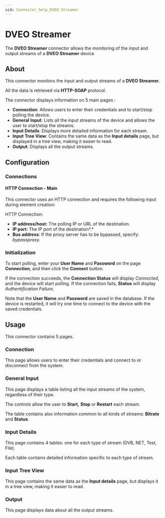 ```yaml
---
uid: Connector_help_DVEO_Streamer
---
```


# DVEO Streamer

The **DVEO Streamer** connector allows the monitoring of the input and output streams of a **DVEO Streamer** device

## About

This connector monitors the input and output streams of a **DVEO Streamer**.

All the data is retrieved via **HTTP-SOAP** protocol.

The connector displays information on 5 main pages :

- **Connection**: Allows users to enter their credentials and to start/stop polling the device.
- **General** **Input**: Lists all the input streams of the device and allows the user to start/stop the streams.
- **Input Details**: Displays more detailed information for each stream.
- **Input** **Tree View**: Contains the same data as the **Input details** page, but displayed in a tree view, making it easier to read.
- **Output**: Displays all the output streams.

## Configuration

### Connections

#### HTTP Connection - Main

This connector uses an HTTP connection and requires the following input during element creation:

HTTP Connection:

- **IP address/host:** The polling IP or URL of the destination.
- **IP port**: The IP port of the destination*.*
- **Bus address**: If the proxy server has to be bypassed, specify: *bypassproxy.*

### Initialization

To start polling, enter your **User Name** and **Password** on the page **Connection**, and then click the **Connect** button.

If the connection succeeds, the **Connection Status** will display *Connected*, and the device will start polling. If the connection fails, **Status** will display *Authentification Failure*.

Note that the **User Name** and **Password** are saved in the database. If the device is restarted, it will try one time to connect to the device with the saved credentials.

## Usage

This connector contains 5 pages.

### Connection

This page allows users to enter their credentials and connect to or disconnect from the system.

### General Input

This page displays a table listing all the input streams of the system, regardless of their type.

The controls allow the user to **Start,** **Stop** or **Restart** each stream.

The table contains also information common to all kinds of streams: **Bitrate** and **Status**.

### Input Details

This page contains 4 tables: one for each type of stream (DVB, NET, Test, File).

Each table contains detailed information specific to each type of stream.

### Input Tree View

This page contains the same data as the **Input details** page, but displays it in a tree view, making it easier to read.

### Output

This page displays data about all the output streams.
